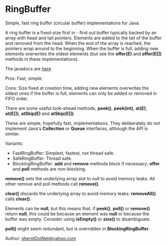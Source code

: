 # RingBuffer

Simple, fast ring buffer (circular buffer) implementations for Java.

A ring buffer is a fixed-size first in - first out buffer typically backed by an array with head and tail pointers. Elements are added to the tail of the buffer and removed from the head. When the end of the array is reached, the pointers wrap around to the beginning. When the buffer is full, adding new elements overwrites the oldest elements (but see the **offer(E)** and **offer(E[])** methods in these implementations).

The javadocs are [here](https://www.sherst.net/javadoc/net/sherst/util/package-summary.html)

Pros: Fast, simple.

Cons: Size fixed at creation time, adding new elements overwrites the oldest ones if the buffer is full, elements can only be added or removed in FIFO order.

There are some useful look-ahead methods, **peek()**, **peek(int)**, **at(E)**, **at(E[])**, **atSkip(E)** and **atSkip(E[])**.

These are simple, hopefully fast, implementations. They deliberately do not implement Java's **Collection** or **Queue** interfaces, although the API is similar.

Variants:

* FastRingBuffer: Simplest, fastest, not thread safe.
* SafeRingBuffer: Thread safe.
* BlockingRingBuffer: **add** and **remove** methods block if necessary; **offer** and **poll** methods are non-blocking. 

**remove()** sets the underlying array slot to null to avoid memory leaks. All other remove and poll methods call **remove()**.

**clear()** discards the underlying array to avoid memory leaks. **removeAll()** calls **clear()**.

Elements can be **null**, but this means that, if **peek()**, **poll()** or **remove()** return **null**, this could be because an element was **null** or because the buffer was empty. Consider using **isEmpty()** or **size()** to disambiguate.

**poll()** might seem redundant, but is overridden in **BlockingRingBuffer**.

Author: sherstDotNet@yahoo.com
